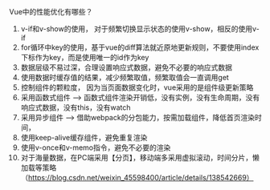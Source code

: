 Vue中的性能优化有哪些？
1. v-if和v-show的使用， 对于频繁切换显示状态的使用v-show，相反的使用v-if
2. for循环中key的使用，基于vue的diff算法就近原地更新规则，不要使用index下标作为key，而是使用唯一的id作为key
3. 数据层级不易过深，合理设置响应式数据，避免不必要的响应式数据
4. 使用数据时缓存值的结果，减少频繁取值，频繁取值会一直调用get
5. 控制组件的颗粒度， 因为当页面数据变化时，vue采用的是组件级更新策略
6. 采用函数式组件 --> 函数式组件渲染开销低，没有实例，没有生命周期，没有响应式数据，没有this，没有watch
7. 采用异步组件 --> 借助webpack的分包能力，按需加载组件，降低首页渲染时间，
8. 使用keep-alive缓存组件，避免重复渲染
9. 使用v-once和v-memo指令，避免不必要的渲染
10. 对于海量数据，在PC端采用【分页】，移动端多采用虚拟滚动，时间分片，懒加载等策略（https://blog.csdn.net/weixin_45598400/article/details/138542669）
